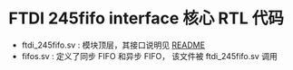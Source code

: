 FTDI 245fifo interface 核心 RTL 代码
=============================

* ftdi_245fifo.sv : 模块顶层，其接口说明见 [README](https://github.com/WangXuan95/FTDI-245fifo-interface/blob/master/README.md)
* fifos.sv : 定义了同步 FIFO 和异步 FIFO， 该文件被 ftdi_245fifo.sv 调用
